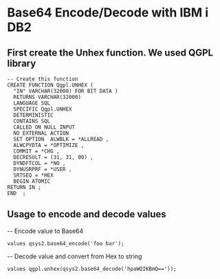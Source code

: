 # Base64 Encode/Decode with IBM i DB2

## First create the Unhex function. We used QGPL library
```
-- Create this function
CREATE FUNCTION Qgpl.UNHEX (          
  "IN" VARCHAR(32000) FOR BIT DATA )  
  RETURNS VARCHAR(32000)              
  LANGUAGE SQL                        
  SPECIFIC Qgpl.UNHEX                 
  DETERMINISTIC                       
  CONTAINS SQL                        
  CALLED ON NULL INPUT                
  NO EXTERNAL ACTION                  
  SET OPTION  ALWBLK = *ALLREAD ,     
  ALWCPYDTA = *OPTIMIZE ,             
  COMMIT = *CHG ,                     
  DECRESULT = (31, 31, 00) ,          
  DYNDFTCOL = *NO ,                   
  DYNUSRPRF = *USER ,                 
  SRTSEQ = *HEX                       
  BEGIN ATOMIC                        
RETURN IN ;                           
END  ;                                
```
## Usage to encode and decode values
-- Encode value to Base64
```
values qsys2.base64_encode('foo bar');
```
-- Decode value and convert from Hex to string
```
values qgpl.unhex(qsys2.base64_decode('hpaWQIKBmQ=='));
```


